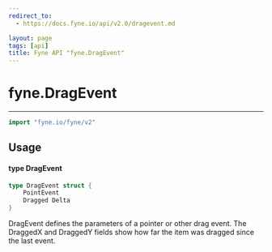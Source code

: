 ```yaml
---
redirect_to:
  - https://docs.fyne.io/api/v2.0/dragevent.md

layout: page
tags: [api]
title: Fyne API "fyne.DragEvent"
---
```



# fyne.DragEvent
---
```go
import "fyne.io/fyne/v2"
```

## Usage

#### type DragEvent

```go
type DragEvent struct {
	PointEvent
	Dragged Delta
}
```

DragEvent defines the parameters of a pointer or other drag event. The DraggedX and DraggedY fields show how far the item was dragged since the last event.
